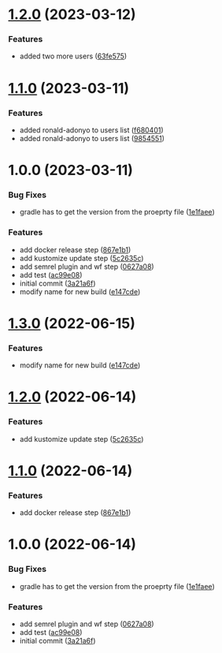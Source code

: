 # [1.2.0](https://github.com/govnet-obrs/skunk-continuous-delivery-application/compare/1.1.0...1.2.0) (2023-03-12)


### Features

* added two more users ([63fe575](https://github.com/govnet-obrs/skunk-continuous-delivery-application/commit/63fe57580a081e27aa8ab736463615ec5c72b18e))

# [1.1.0](https://github.com/govnet-obrs/skunk-continuous-delivery-application/compare/1.0.0...1.1.0) (2023-03-11)


### Features

* added ronald-adonyo to users list ([f680401](https://github.com/govnet-obrs/skunk-continuous-delivery-application/commit/f680401207db0d179df352918be9edc8e6f079e0))
* added ronald-adonyo to users list ([9854551](https://github.com/govnet-obrs/skunk-continuous-delivery-application/commit/9854551b124c1dcb68dece4367513a88ac1eb3fc))

# 1.0.0 (2023-03-11)


### Bug Fixes

* gradle has to get the version from the proeprty file ([1e1faee](https://github.com/govnet-obrs/skunk-continuous-delivery-application/commit/1e1faeef030197f1d18dee6afad841304e1584ae))


### Features

* add docker release step ([867e1b1](https://github.com/govnet-obrs/skunk-continuous-delivery-application/commit/867e1b13452edb93b473b42dfd1302604eb22015))
* add kustomize update step ([5c2635c](https://github.com/govnet-obrs/skunk-continuous-delivery-application/commit/5c2635c7d92d1311dd69080bff3eab691da08bf8))
* add semrel plugin and wf step ([0627a08](https://github.com/govnet-obrs/skunk-continuous-delivery-application/commit/0627a0853d3daec530edbbaea62c493c95afffc5))
* add test ([ac99e08](https://github.com/govnet-obrs/skunk-continuous-delivery-application/commit/ac99e08ad0fc167c53b50cbdac5201b5c65f7d2d))
* initial commit ([3a21a6f](https://github.com/govnet-obrs/skunk-continuous-delivery-application/commit/3a21a6f2856a2788a478076e53e00a0016ce012c))
* modify name for new build ([e147cde](https://github.com/govnet-obrs/skunk-continuous-delivery-application/commit/e147cdedc1c41c7e826dc0e00e6e8ac2c23ecb8b))

# [1.3.0](https://github.com/zlaval/continuous-delivery-application/compare/1.2.0...1.3.0) (2022-06-15)


### Features

* modify name for new build ([e147cde](https://github.com/zlaval/continuous-delivery-application/commit/e147cdedc1c41c7e826dc0e00e6e8ac2c23ecb8b))

# [1.2.0](https://github.com/zlaval/continuous-delivery-application/compare/1.1.0...1.2.0) (2022-06-14)


### Features

* add kustomize update step ([5c2635c](https://github.com/zlaval/continuous-delivery-application/commit/5c2635c7d92d1311dd69080bff3eab691da08bf8))

# [1.1.0](https://github.com/zlaval/continuous-delivery-application/compare/1.0.0...1.1.0) (2022-06-14)


### Features

* add docker release step ([867e1b1](https://github.com/zlaval/continuous-delivery-application/commit/867e1b13452edb93b473b42dfd1302604eb22015))

# 1.0.0 (2022-06-14)


### Bug Fixes

* gradle has to get the version from the proeprty file ([1e1faee](https://github.com/zlaval/continuous-delivery-application/commit/1e1faeef030197f1d18dee6afad841304e1584ae))


### Features

* add semrel plugin and wf step ([0627a08](https://github.com/zlaval/continuous-delivery-application/commit/0627a0853d3daec530edbbaea62c493c95afffc5))
* add test ([ac99e08](https://github.com/zlaval/continuous-delivery-application/commit/ac99e08ad0fc167c53b50cbdac5201b5c65f7d2d))
* initial commit ([3a21a6f](https://github.com/zlaval/continuous-delivery-application/commit/3a21a6f2856a2788a478076e53e00a0016ce012c))
